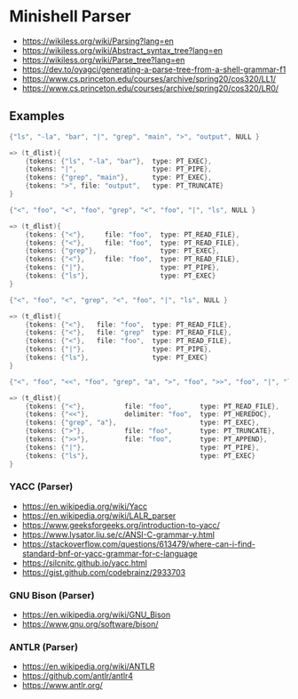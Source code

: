 # Minishell Parser

- https://wikiless.org/wiki/Parsing?lang=en
- https://wikiless.org/wiki/Abstract_syntax_tree?lang=en
- https://wikiless.org/wiki/Parse_tree?lang=en
- https://dev.to/oyagci/generating-a-parse-tree-from-a-shell-grammar-f1
- https://www.cs.princeton.edu/courses/archive/spring20/cos320/LL1/
- https://www.cs.princeton.edu/courses/archive/spring20/cos320/LR0/

## Examples

```c
{"ls", "-la", "bar", "|", "grep", "main", ">", "output", NULL }

=> (t_dlist){
	{tokens: {"ls", "-la", "bar"},  type: PT_EXEC},
	{tokens: "|",                   type: PT_PIPE},
	{tokens: {"grep", "main"},      type: PT_EXEC},
	{tokens: ">", file: "output",   type: PT_TRUNCATE}
}
```

```c
{"<", "foo", "<", "foo", "grep", "<", "foo", "|", "ls", NULL }

=> (t_dlist){
	{tokens: {"<"},     file: "foo",  type: PT_READ_FILE},
	{tokens: {"<"},     file: "foo",  type: PT_READ_FILE},
	{tokens: {"grep"},                type: PT_EXEC},
	{tokens: {"<"},     file: "foo",  type: PT_READ_FILE},
	{tokens: {"|"},                   type: PT_PIPE},
	{tokens: {"ls"},                  type: PT_EXEC}
}
```

```c
{"<", "foo", "<", "grep", "<", "foo", "|", "ls", NULL }

=> (t_dlist){
	{tokens: {"<"},   file: "foo",  type: PT_READ_FILE},
	{tokens: {"<"},   file: "grep"  type: PT_READ_FILE},
	{tokens: {"<"},   file: "foo",  type: PT_READ_FILE},
	{tokens: {"|"},                 type: PT_PIPE},
	{tokens: {"ls"},                type: PT_EXEC}
}
```

```c
{"<", "foo", "<<", "foo", "grep", "a", ">", "foo", ">>", "foo", "|", "ls", NULL }

=> (t_dlist){
	{tokens: {"<"},          file: "foo",       type: PT_READ_FILE},
	{tokens: {"<<"},         delimiter: "foo",  type: PT_HEREDOC},
	{tokens: {"grep", "a"},                     type: PT_EXEC},
	{tokens: {">"},          file: "foo",       type: PT_TRUNCATE},
	{tokens: {">>"},         file: "foo",       type: PT_APPEND},
	{tokens: {"|"},                             type: PT_PIPE},
	{tokens: {"ls"},                            type: PT_EXEC}
}
```

### YACC (Parser)

- https://en.wikipedia.org/wiki/Yacc
- https://en.wikipedia.org/wiki/LALR_parser
- https://www.geeksforgeeks.org/introduction-to-yacc/
- https://www.lysator.liu.se/c/ANSI-C-grammar-y.html
- https://stackoverflow.com/questions/613479/where-can-i-find-standard-bnf-or-yacc-grammar-for-c-language
- https://silcnitc.github.io/yacc.html
- https://gist.github.com/codebrainz/2933703

### GNU Bison (Parser)

- https://en.wikipedia.org/wiki/GNU_Bison
- https://www.gnu.org/software/bison/

### **ANTLR (Parser)**

- https://en.wikipedia.org/wiki/ANTLR
- https://github.com/antlr/antlr4
- https://www.antlr.org/
